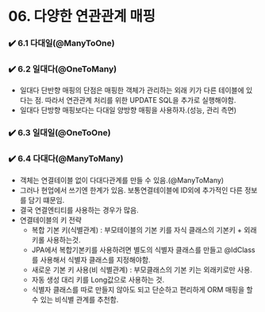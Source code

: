 # 06. 다양한 연관관계 매핑

### ✔️ 6.1 다대일(@ManyToOne)
### ✔️ 6.2 일대다(@OneToMany)
- 일대다 단반향 매핑의 단점은 매핑한 객체가 관리하는 외래 키가 다른 테이블에 있다는 점. 따라서 연관관계 처리를 위한 UPDATE SQL을 추가로 실행해야함.
- 일대다 단방향 매핑보다는 다대일 양방향 매핑을 사용하자.(성능, 관리 측면)
### ✔️ 6.3 일대일(@OneToOne)
### ✔️ 6.4 다대다(@ManyToMany)
- 객체는 연결테이블 없이 다대다관계를 만들 수 있음.(@ManyToMany)
- 그러나 현업에서 쓰기엔 한계가 있음. 보통연결테이블에 ID외에 추가적인 다른 정보를 담기 떄문임.
- 결국 연결엔티티를 사용하는 경우가 많음.
- 연결테이블의 키 전략
  - 복합 기본 키(식별관계) : 부모테이블의 기본 키를 자식 클래스의 기본키 + 외래 키롤 사용하는것.
  - JPA에서 복합기본키를 사용하려면 별도의 식별자 클래스를 만들고 @IdClass를 사용해서 식별자 클래스를 지정해야함.
  - 새로운 기본 키 사용(비 식별관계) : 부모클래스의 기본 키는 외래키로만 사용.
  - 자동 생성 대리 키를  Long값으로 사용하는 것.
  - 식별자 클래스를 따로 만들지 않아도 되고 단순하고 편리하게 ORM 매핑을 할 수 있는 비식별 관계를 추천함.



